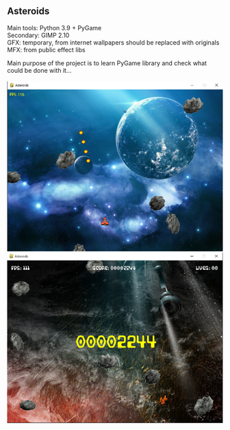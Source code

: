 ## Asteroids<br />

Main tools: Python 3.9 + PyGame<br />
Secondary: GIMP 2.10<br />
GFX: temporary, from internet wallpapers should be replaced with originals<br />
MFX: from public effect libs<br />

Main purpose of the project is to learn PyGame library and check what could be done with it...<br />
<br />
![alt text](https://github.com/alchy/Asteroids/blob/master/images/screenshots/ingame_1.jpg)
<br />
![alt text](https://github.com/alchy/Asteroids/blob/master/images/screenshots/ingame_2.jpg)